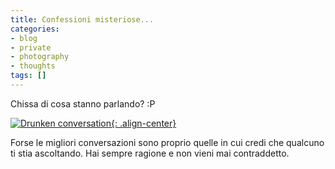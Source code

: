 ```yaml
---
title: Confessioni misteriose...
categories:
- blog
- private
- photography
- thoughts
tags: []
---
```

Chissa di cosa stanno parlando? :P

[![Drunken conversation]({{site.url}}/images/image001.jpg){: .align-center}]({{site.url}}/images/image001.jpg "Drunken conversation" )

Forse le migliori conversazioni sono proprio quelle in cui credi che qualcuno
ti stia ascoltando. Hai sempre ragione e non vieni mai contraddetto.

